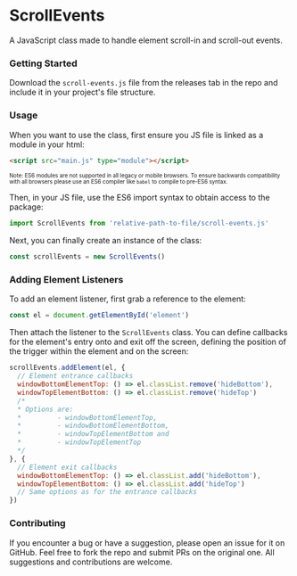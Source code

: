 # ScrollEvents

A JavaScript class made to handle element scroll-in and scroll-out events. 



### Getting Started

Download the `scroll-events.js` file from the releases tab in the repo and include it in your project's file structure. 



### Usage

When you want to use the class, first ensure you JS file is linked as a module in your html:

```html
<script src="main.js" type="module"></script>
```

<sup><sup>Note: ES6 modules are not supported in all legacy or mobile browsers. To ensure backwards compatibility with all browsers please use an ES6 compiler like `babel` to compile to pre-ES6 syntax.</sup></sup>

Then, in your JS file, use the ES6 import syntax to obtain access to the package:

```javascript
import ScrollEvents from 'relative-path-to-file/scroll-events.js'
```

Next, you can finally create an instance of the class:

```javascript
const scrollEvents = new ScrollEvents()
```



### Adding Element Listeners

To add an element listener, first grab a reference to the element:

```javascript
const el = document.getElementById('element')
```

Then attach the listener to the `ScrollEvents` class. You can define callbacks for the element's entry onto and exit off the screen, defining the position of the trigger within the element and on the screen:

```javascript
scrollEvents.addElement(el, {
  // Element entrance callbacks
  windowBottomElementTop: () => el.classList.remove('hideBottom'),
  windowTopElementBottom: () => el.classList.remove('hideTop')
  /*
  * Options are: 
  * 		- windowBottomElementTop, 
  * 		- windowBottomElementBottom, 
  * 		- windowTopElementBottom and 
  * 		- windowTopElementTop
  */
}, {
  // Element exit callbacks
  windowBottomElementTop: () => el.classList.add('hideBottom'),
  windowTopElementBottom: () => el.classList.add('hideTop')
  // Same options as for the entrance callbacks
})
```

### Contributing

If you encounter a bug or have a suggestion, please open an issue for it on GitHub. Feel free to fork the repo and submit PRs on the original one. All suggestions and contributions are welcome.
